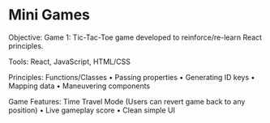 # Mini Games
Objective: 
Game 1: Tic-Tac-Toe game developed to reinforce/re-learn React principles.

Tools: React, JavaScript, HTML/CSS

Principles:
  Functions/Classes
•	Passing properties
•	Generating ID keys
•	Mapping data
•	Maneuvering components

Game Features:
	Time Travel Mode (Users can revert game back to any position)
•	Live gameplay score
•	Clean simple UI
